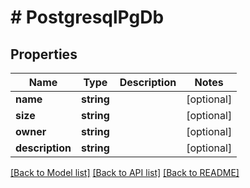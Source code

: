# # PostgresqlPgDb

## Properties

Name | Type | Description | Notes
------------ | ------------- | ------------- | -------------
**name** | **string** |  | [optional]
**size** | **string** |  | [optional]
**owner** | **string** |  | [optional]
**description** | **string** |  | [optional]

[[Back to Model list]](../../README.md#models) [[Back to API list]](../../README.md#endpoints) [[Back to README]](../../README.md)
